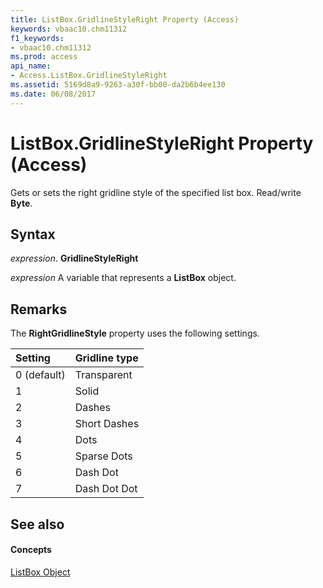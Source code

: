 ```yaml
---
title: ListBox.GridlineStyleRight Property (Access)
keywords: vbaac10.chm11312
f1_keywords:
- vbaac10.chm11312
ms.prod: access
api_name:
- Access.ListBox.GridlineStyleRight
ms.assetid: 5169d8a9-9263-a30f-bb00-da2b6b4ee130
ms.date: 06/08/2017
---
```



# ListBox.GridlineStyleRight Property (Access)

Gets or sets the right gridline style of the specified list box. Read/write **Byte**.


## Syntax

 _expression_. **GridlineStyleRight**

 _expression_ A variable that represents a **ListBox** object.


## Remarks

The **RightGridlineStyle** property uses the following settings.



|**Setting**|**Gridline type**|
|:-----|:-----|
|0 (default)|Transparent|
|1|Solid|
|2|Dashes|
|3|Short Dashes|
|4|Dots|
|5|Sparse Dots|
|6|Dash Dot|
|7|Dash Dot Dot|

## See also


#### Concepts


[ListBox Object](listbox-object-access.md)

